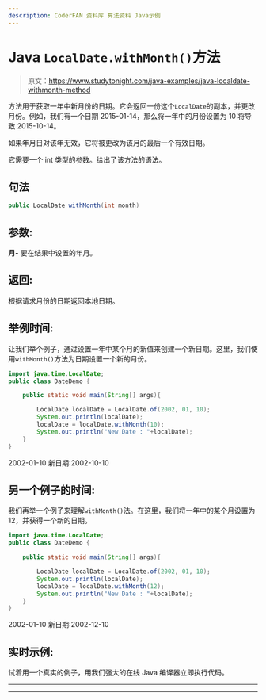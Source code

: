 ```yaml
---
description: CoderFAN 资料库 算法资料 Java示例
---
```


# Java `LocalDate.withMonth()`方法

> 原文：<https://www.studytonight.com/java-examples/java-localdate-withmonth-method>

方法用于获取一年中新月份的日期。它会返回一份这个`LocalDate`的副本，并更改月份。例如，我们有一个日期 2015-01-14，那么将一年中的月份设置为 10 将导致 2015-10-14。

如果年月日对该年无效，它将被更改为该月的最后一个有效日期。

它需要一个 int 类型的参数。给出了该方法的语法。

## 句法

```java
public LocalDate withMonth(int month)
```

## 参数:

**月-** 要在结果中设置的年月。

## 返回:

根据请求月份的日期返回本地日期。

## 举例时间:

让我们举个例子，通过设置一年中某个月的新值来创建一个新日期。这里，我们使用`withMonth()`方法为日期设置一个新的月份。

```java
import java.time.LocalDate;
public class DateDemo {

	public static void main(String[] args){  

		LocalDate localDate = LocalDate.of(2002, 01, 10);
		System.out.println(localDate);
		localDate = localDate.withMonth(10);
		System.out.println("New Date : "+localDate);
	}
}
```

2002-01-10
新日期:2002-10-10

## 另一个例子的时间:

我们再举一个例子来理解`withMonth()`法。在这里，我们将一年中的某个月设置为 12，并获得一个新的日期。

```java
import java.time.LocalDate;
public class DateDemo {

	public static void main(String[] args){  

		LocalDate localDate = LocalDate.of(2002, 01, 10);
		System.out.println(localDate);
		localDate = localDate.withMonth(12);
		System.out.println("New Date : "+localDate);
	}
}
```

2002-01-10
新日期:2002-12-10

## 实时示例:

试着用一个真实的例子，用我们强大的在线 Java 编译器立即执行代码。

* * *

* * *